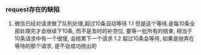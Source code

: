 ### request存在的缺陷

 1. 微信已经对请求做了队列处理,超过10条自动等待
    1.1 但是这个等待,是每10条全部处理完才会继续下10条, 而不是及时的补空位, 要等一批所有的结束, 相当于10条请求中有一个很慢, 会拖累下一个请求
    1.2 超过10条会等待, 如果是抛弃在等待的那个请求, 是不会成功抛出的